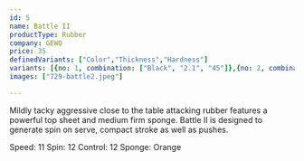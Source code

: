 ```yaml
---
id: 5
name: Battle II 
productType: Rubber
company: GEWO 
price: 35
definedVariants: ["Color","Thickness","Hardness"]
variants: [{no: 1, combination: ["Black", "2.1", "45"]},{no: 2, combination: ["Red", "2.1", "45"]},{no: 1, combination: ["Red", "2.1", "47"]},{no: 1, combination: ["Black", "2.1", "49"]},{no: 1, combination: ["Red", "2.1", "49"]}]
images: ["729-battle2.jpeg"]

---
```

Mildly tacky aggressive close to the table attacking rubber features a powerful top sheet and medium firm sponge. Battle II is designed to generate spin on serve, compact stroke as well as pushes.

Speed: 11
Spin: 12
Control: 12
Sponge: Orange